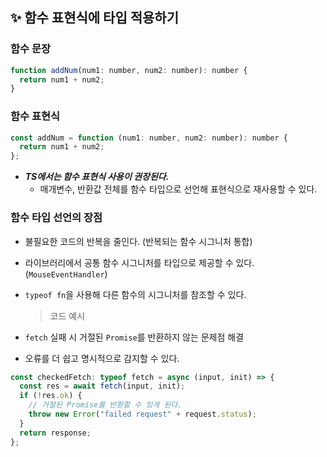 ## ✨ 함수 표현식에 타입 적용하기

### 함수 문장

```js
function addNum(num1: number, num2: number): number {
  return num1 + num2;
}
```

### 함수 표현식

```js
const addNum = function (num1: number, num2: number): number {
  return num1 + num2;
};
```

- **_TS에서는 함수 표현식 사용이 권장된다._**
  - 매개변수, 반환값 전체를 함수 타입으로 선언해 표현식으로 재사용할 수 있다.

### 함수 타입 선언의 장점

- 불필요한 코드의 반복을 줄인다. (반복되는 함수 시그니처 통합)
- 라이브러리에서 공통 함수 시그니처를 타입으로 제공할 수 있다. (`MouseEventHandler`)
- `typeof fn`을 사용해 다른 함수의 시그니처를 참조할 수 있다.

  > 코드 예시

- `fetch` 실패 시 거절된 `Promise`를 반환하지 않는 문제점 해결
- 오류를 더 쉽고 명시적으로 감지할 수 있다.

```ts
const checkedFetch: typeof fetch = async (input, init) => {
  const res = await fetch(input, init);
  if (!res.ok) {
    // 거절된 Promise를 반환할 수 있게 된다.
    throw new Error("failed request" + request.status);
  }
  return response;
};
```
